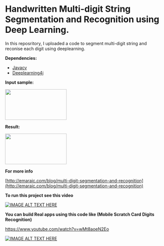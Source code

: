# Handwritten Multi-digit String Segmentation and Recognition using Deep Learning.

In this reposritory, I uploaded a code to segment multi-digit string and reconise each digit using deeplearning.

**Dependencies:**

- [Javacv](https://github.com/bytedeco/javacv)
- [Deeplearning4j](https://deeplearning4j.org)


**Input sample:**

<img src="http://emaraic.com/assets/img/posts/machine-learning/digit-recognition/sample3.jpg" alt="" data-canonical-src="http://emaraic.com/assets/img/posts/machine-learning/digit-recognition/sample3.jpg" width="200" height="100" /> 

**Result:**

<img src="http://emaraic.com/assets/img/posts/machine-learning/digit-recognition/result.jpg" alt="" data-canonical-src="http://emaraic.com/assets/img/posts/machine-learning/digit-recognition/result.jpg" width="200" height="100" /> 

**For more info**

[http://emaraic.com/blog/multi-digit-segmentation-and-recognition](http://emaraic.com/blog/multi-digit-segmentation-and-recognition)

**To run this project see this video**

[![IMAGE ALT TEXT HERE](https://img.youtube.com/vi/CDkdy3BwIqs/0.jpg)](https://www.youtube.com/watch?v=CDkdy3BwIqs)


**You can build Real apps using this code like (Mobile Scratch Card Digits Recognition)**

https://www.youtube.com/watch?v=wMt8aoeN2Eo

[![IMAGE ALT TEXT HERE](https://img.youtube.com/vi/wMt8aoeN2Eo/3.jpg)](https://www.youtube.com/watch?v=wMt8aoeN2Eo)
